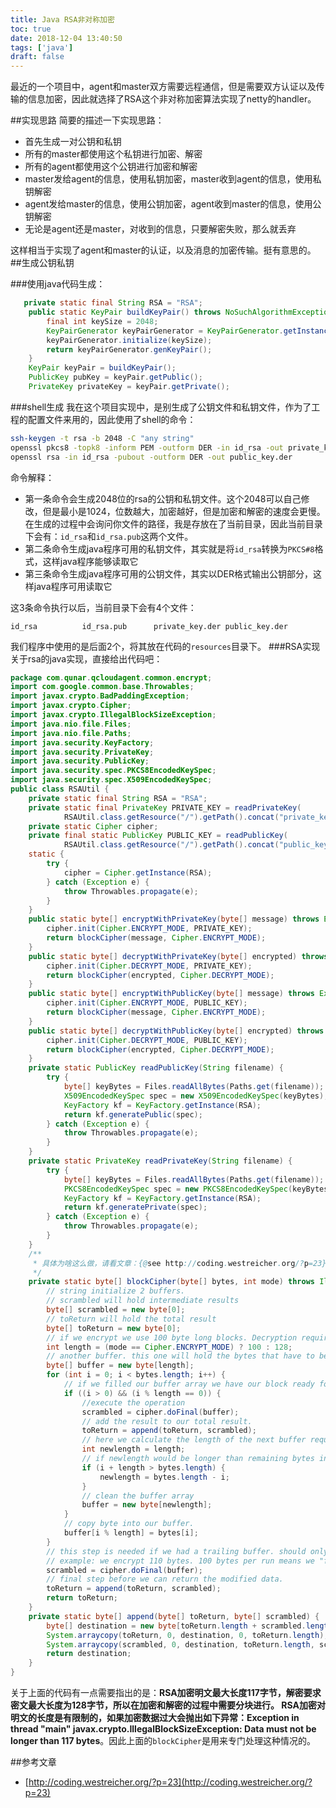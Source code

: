 ```yaml
---
title: Java RSA非对称加密
toc: true
date: 2018-12-04 13:40:50
tags: ['java']
draft: false
---
```


最近的一个项目中，agent和master双方需要远程通信，但是需要双方认证以及传输的信息加密，因此就选择了RSA这个非对称加密算法实现了netty的handler。

##实现思路
简要的描述一下实现思路：


- 首先生成一对公钥和私钥
- 所有的master都使用这个私钥进行加密、解密
- 所有的agent都使用这个公钥进行加密和解密
- master发给agent的信息，使用私钥加密，master收到agent的信息，使用私钥解密
- agent发给master的信息，使用公钥加密，agent收到master的信息，使用公钥解密
- 无论是agent还是master，对收到的信息，只要解密失败，那么就丢弃

这样相当于实现了agent和master的认证，以及消息的加密传输。挺有意思的。
##生成公钥私钥

###使用java代码生成：
```java
   private static final String RSA = "RSA";
    public static KeyPair buildKeyPair() throws NoSuchAlgorithmException {
        final int keySize = 2048;
        KeyPairGenerator keyPairGenerator = KeyPairGenerator.getInstance(RSA);
        keyPairGenerator.initialize(keySize);
        return keyPairGenerator.genKeyPair();
    }
    KeyPair keyPair = buildKeyPair();
    PublicKey pubKey = keyPair.getPublic();
    PrivateKey privateKey = keyPair.getPrivate();
```
###shell生成
我在这个项目实现中，是别生成了公钥文件和私钥文件，作为了工程的配置文件来用的，因此使用了shell的命令：

```bash
ssh-keygen -t rsa -b 2048 -C "any string"
openssl pkcs8 -topk8 -inform PEM -outform DER -in id_rsa -out private_key.der -nocrypt
openssl rsa -in id_rsa -pubout -outform DER -out public_key.der
```

命令解释：

- 第一条命令会生成2048位的rsa的公钥和私钥文件。这个2048可以自己修改，但是最小是1024，位数越大，加密越好，但是加密和解密的速度会更慢。在生成的过程中会询问你文件的路径，我是存放在了当前目录，因此当前目录下会有：<code>id_rsa</code>和<code>id_rsa.pub</code>这两个文件。
- 第二条命令生成java程序可用的私钥文件，其实就是将<code>id_rsa</code>转换为<code>PKCS#8</code>格式，这样java程序能够读取它
- 第三条命令生成java程序可用的公钥文件，其实以DER格式输出公钥部分，这样java程序可用读取它

这3条命令执行以后，当前目录下会有4个文件：
```
id_rsa          id_rsa.pub      private_key.der public_key.der

```
我们程序中使用的是后面2个，将其放在代码的<code>resources</code>目录下。
###RSA实现
关于rsa的java实现，直接给出代码吧：
```java
package com.qunar.qcloudagent.common.encrypt;
import com.google.common.base.Throwables;
import javax.crypto.BadPaddingException;
import javax.crypto.Cipher;
import javax.crypto.IllegalBlockSizeException;
import java.nio.file.Files;
import java.nio.file.Paths;
import java.security.KeyFactory;
import java.security.PrivateKey;
import java.security.PublicKey;
import java.security.spec.PKCS8EncodedKeySpec;
import java.security.spec.X509EncodedKeySpec;
public class RSAUtil {
    private static final String RSA = "RSA";
    private static final PrivateKey PRIVATE_KEY = readPrivateKey(
            RSAUtil.class.getResource("/").getPath().concat("private_key.der"));
    private static Cipher cipher;
    private final static PublicKey PUBLIC_KEY = readPublicKey(
            RSAUtil.class.getResource("/").getPath().concat("public_key.der"));
    static {
        try {
            cipher = Cipher.getInstance(RSA);
        } catch (Exception e) {
            throw Throwables.propagate(e);
        }
    }
    public static byte[] encryptWithPrivateKey(byte[] message) throws Exception {
        cipher.init(Cipher.ENCRYPT_MODE, PRIVATE_KEY);
        return blockCipher(message, Cipher.ENCRYPT_MODE);
    }
    public static byte[] decryptWithPrivateKey(byte[] encrypted) throws Exception {
        cipher.init(Cipher.DECRYPT_MODE, PRIVATE_KEY);
        return blockCipher(encrypted, Cipher.DECRYPT_MODE);
    }
    public static byte[] encryptWithPublicKey(byte[] message) throws Exception {
        cipher.init(Cipher.ENCRYPT_MODE, PUBLIC_KEY);
        return blockCipher(message, Cipher.ENCRYPT_MODE);
    }
    public static byte[] decryptWithPublicKey(byte[] encrypted) throws Exception {
        cipher.init(Cipher.DECRYPT_MODE, PUBLIC_KEY);
        return blockCipher(encrypted, Cipher.DECRYPT_MODE);
    }
    private static PublicKey readPublicKey(String filename) {
        try {
            byte[] keyBytes = Files.readAllBytes(Paths.get(filename));
            X509EncodedKeySpec spec = new X509EncodedKeySpec(keyBytes);
            KeyFactory kf = KeyFactory.getInstance(RSA);
            return kf.generatePublic(spec);
        } catch (Exception e) {
            throw Throwables.propagate(e);
        }
    }
    private static PrivateKey readPrivateKey(String filename) {
        try {
            byte[] keyBytes = Files.readAllBytes(Paths.get(filename));
            PKCS8EncodedKeySpec spec = new PKCS8EncodedKeySpec(keyBytes);
            KeyFactory kf = KeyFactory.getInstance(RSA);
            return kf.generatePrivate(spec);
        } catch (Exception e) {
            throw Throwables.propagate(e);
        }
    }
    /**
     * 具体为啥这么做，请看文章：{@see http://coding.westreicher.org/?p=23}
     */
    private static byte[] blockCipher(byte[] bytes, int mode) throws IllegalBlockSizeException, BadPaddingException {
        // string initialize 2 buffers.
        // scrambled will hold intermediate results
        byte[] scrambled = new byte[0];
        // toReturn will hold the total result
        byte[] toReturn = new byte[0];
        // if we encrypt we use 100 byte long blocks. Decryption requires 128 byte long blocks (because of RSA)
        int length = (mode == Cipher.ENCRYPT_MODE) ? 100 : 128;
        // another buffer. this one will hold the bytes that have to be modified in this step
        byte[] buffer = new byte[length];
        for (int i = 0; i < bytes.length; i++) {
            // if we filled our buffer array we have our block ready for de- or encryption
            if ((i > 0) && (i % length == 0)) {
                //execute the operation
                scrambled = cipher.doFinal(buffer);
                // add the result to our total result.
                toReturn = append(toReturn, scrambled);
                // here we calculate the length of the next buffer required
                int newlength = length;
                // if newlength would be longer than remaining bytes in the bytes array we shorten it.
                if (i + length > bytes.length) {
                    newlength = bytes.length - i;
                }
                // clean the buffer array
                buffer = new byte[newlength];
            }
            // copy byte into our buffer.
            buffer[i % length] = bytes[i];
        }
        // this step is needed if we had a trailing buffer. should only happen when encrypting.
        // example: we encrypt 110 bytes. 100 bytes per run means we "forgot" the last 10 bytes. they are in the buffer array
        scrambled = cipher.doFinal(buffer);
        // final step before we can return the modified data.
        toReturn = append(toReturn, scrambled);
        return toReturn;
    }
    private static byte[] append(byte[] toReturn, byte[] scrambled) {
        byte[] destination = new byte[toReturn.length + scrambled.length];
        System.arraycopy(toReturn, 0, destination, 0, toReturn.length);
        System.arraycopy(scrambled, 0, destination, toReturn.length, scrambled.length);
        return destination;
    }
}
```
关于上面的代码有一点需要指出的是：<strong>RSA加密明文最大长度117字节，解密要求密文最大长度为128字节，所以在加密和解密的过程中需要分块进行。 RSA加密对明文的长度是有限制的，如果加密数据过大会抛出如下异常：Exception in thread "main" javax.crypto.IllegalBlockSizeException: Data must not be longer than 117 bytes</strong>。因此上面的<code>blockCipher</code>是用来专门处理这种情况的。

##参考文章

- [http://coding.westreicher.org/?p=23](http://coding.westreicher.org/?p=23)


